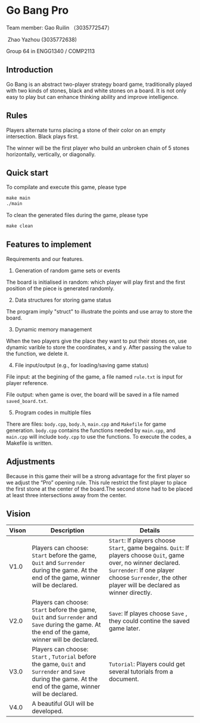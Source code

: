 # Go Bang Pro

Team member: Gao Ruilin （3035772547）

​                           Zhao Yazhou (3035772638)

Group 64 in ENGG1340 / COMP2113

## **Introduction**  

Go Bang is an abstract two-player strategy board game, traditionally played with two kinds of stones, black and white stones on a board. It is not only easy to play but can enhance thinking ability and improve intelligence. 

## **Rules**  

Players alternate turns placing a stone of their color on an empty intersection. Black plays first. 

The winner will be the first player who build an unbroken chain of 5 stones horizontally, vertically, or diagonally.  

## Quick start

To compilate and execute this game, please type

```makefile
make main
./main
```

To clean the generated files during the game, please type

```makefile
make clean
```

## **Features to implement**  

Requirements and our features.

1. Generation of random game sets or events

The board is initialised in random: which player will play first and the first position of the piece is generated randomly.

2. Data structures for storing game status

The program imply "struct" to illustrate the points and use array to store the board.


3. Dynamic memory management

When the two players give the place they want to put their stones on, use dynamic varible to store the coordinates, x and y. After passing the value to the function, we delete it.

4. File input/output (e.g., for loading/saving game status)

File input: at the begining of the game, a file named `rule.txt` is input for player reference.

File output: when game is over, the board will be saved in a file named `saved_board.txt`.

5. Program codes in multiple files

There are files: `body.cpp`, `body.h`, `main.cpp` and `Makefile` for game generation. `body.cpp` contains the functions needed by `main.cpp`, and  `main.cpp` will include `body.cpp` to use the functions. To execute the codes, a Makefile is written.

## **Adjustments**

Because in this game their will be a strong advantage for the first player so we adjust the “Pro” opening rule. This rule restrict the first player to place the first stone at the center of the board.The second stone had to be placed at least three intersections away from the center.

## Vision

| Vison | Description                                                  | Details                                                      |
| ----- | ------------------------------------------------------------ | ------------------------------------------------------------ |
| V1.0  | Players can choose: `Start` before the game, `Quit` and `Surrender` during the game. At the end of the game, winner will be declared. | `Start`: If players choose `Start`, game begains. `Quit`: If players choose `Quit`, game over, no winner declared. `Surrender`: If one player choose `Surrender`, the other player will be declared as winner directly. |
| V2.0  | Players can choose: `Start` before the game, `Quit` and `Surrender`  and  `Save`  during the game. At the end of the game, winner will be declared. | `Save`: If playes choose `Save` , they could contine the saved game later. |
| V3.0  | Players can choose: `Start` , `Tutorial` before the game, `Quit` and `Surrender`  and  `Save`  during the game. At the end of the game, winner will be declared. | `Tutorial`: Players could get several tutorials from a document. |
| V4.0  | A beautiful GUI will be developed.                           |                                                              |
